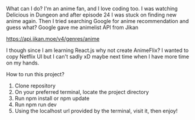What can I do? I'm an anime fan, and I love coding too.
I was watching Delicious in Dungeon and after episode 24 I was stuck on finding new anime again.
Then I tried searching Google for anime recommendation and guess what?
Google gave me animelist API from Jikan

https://api.jikan.moe/v4/genres/anime

I though since I am learning React.js why not create AnimeFlix? I wanted to copy Netflix UI but I can't sadly xD maybe next time when I have more time on my hands.

How to run this project?
1. Clone repository
2. On your preferred terminal, locate the project directory
3. Run npm install or npm update
4. Run npm run dev
5. Using the localhost url provided by the terminal, visit it, then enjoy!